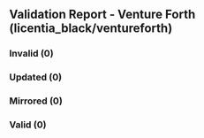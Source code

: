 ## Validation Report - Venture Forth (licentia_black/ventureforth)


### Invalid (0)
### Updated (0)
### Mirrored (0)
### Valid (0)
